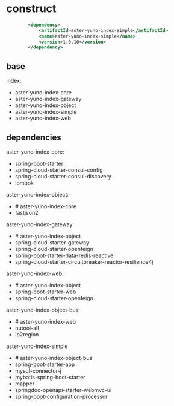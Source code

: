 # construct

```xml
        <dependency>
            <artifactId>aster-yuno-index-simple</artifactId>
            <name>aster-yuno-index-simple</name>
            <version>1.0.16</version>
        </dependency>
```

## base

index:
* aster-yuno-index-core 
* aster-yuno-index-gateway
* aster-yuno-index-object
* aster-yuno-index-simple
* aster-yuno-index-web

## dependencies

aster-yuno-index-core:
* spring-boot-starter
* spring-cloud-starter-consul-config
* spring-cloud-starter-consul-discovery
* lombok

aster-yuno-index-object:
* \# aster-yuno-index-core
* fastjson2

aster-yuno-index-gateway:
* \# aster-yuno-index-object
* spring-cloud-starter-gateway
* spring-cloud-starter-openfeign
* spring-boot-starter-data-redis-reactive
* spring-cloud-starter-circuitbreaker-reactor-resilience4j

aster-yuno-index-web:
* \# aster-yuno-index-object
* spring-boot-starter-web
* spring-cloud-starter-openfeign

aster-yuno-index-object-bus:
* \# aster-yuno-index-web
* hutool-all
* ip2region

aster-yuno-index-simple
* \# aster-yuno-index-object-bus
* spring-boot-starter-aop
* mysql-connector-j
* mybatis-spring-boot-starter
* mapper
* springdoc-openapi-starter-webmvc-ui
* spring-boot-configuration-processor
